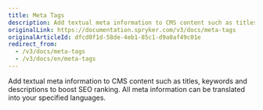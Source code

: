 ```yaml
---
title: Meta Tags
description: Add textual meta information to CMS content such as titles, keywords and descriptions to boost SEO ranking.
originalLink: https://documentation.spryker.com/v3/docs/meta-tags
originalArticleId: dfcd0f1d-58de-4eb1-85c1-d9a0af49c01e
redirect_from:
  - /v3/docs/meta-tags
  - /v3/docs/en/meta-tags
---
```


Add textual meta information to CMS content such as titles, keywords and descriptions to boost SEO ranking. All meta information can be translated into your specified languages.
